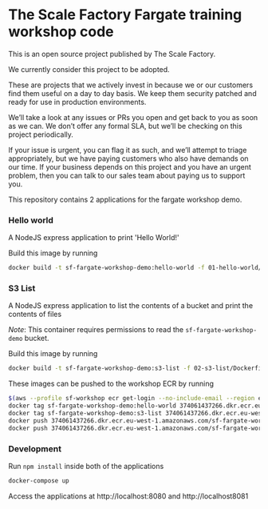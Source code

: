 # The Scale Factory Fargate training workshop code

This is an open source project published by The Scale Factory.

We currently consider this project to be adopted.

These are projects that we actively invest in because we or our customers find
them useful on a day to day basis. We keep them security patched and ready for
use in production environments.

We’ll take a look at any issues or PRs you open and get back to you as soon as
we can. We don’t offer any formal SLA, but we’ll be checking on this project
periodically.

If your issue is urgent, you can flag it as such, and we’ll attempt to triage
appropriately, but we have paying customers who also have demands on our time.
If your business depends on this project and you have an urgent problem, then
you can talk to our sales team about paying us to support you.

This repository contains 2 applications for the fargate workshop demo.

### Hello world

A NodeJS express application to print 'Hello World!'

Build this image by running

```sh
docker build -t sf-fargate-workshop-demo:hello-world -f 01-hello-world/Dockerfile 01-hello-world
```

### S3 List

A NodeJS express application to list the contents of a bucket and print the contents of files

_Note_: This container requires permissions to read the `sf-fargate-workshop-demo` bucket.

Build this image by running

```sh
docker build -t sf-fargate-workshop-demo:s3-list -f 02-s3-list/Dockerfile 02-s3-list
```

These images can be pushed to the workshop ECR by running

```sh
$(aws --profile sf-workshop ecr get-login --no-include-email --region eu-west-1)
docker tag sf-fargate-workshop-demo:hello-world 374061437266.dkr.ecr.eu-west-1.amazonaws.com/sf-fargate-workshop-demo:hello-world
docker tag sf-fargate-workshop-demo:s3-list 374061437266.dkr.ecr.eu-west-1.amazonaws.com/sf-fargate-workshop-demo:s3-list
docker push 374061437266.dkr.ecr.eu-west-1.amazonaws.com/sf-fargate-workshop-demo:hello-world
docker push 374061437266.dkr.ecr.eu-west-1.amazonaws.com/sf-fargate-workshop-demo:s3-list
```

### Development

Run `npm install` inside both of the applications

```sh
docker-compose up
```

Access the applications at http://localhost:8080 and http://localhost8081
